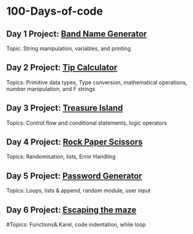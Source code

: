 # 100-Days-of-code

## Day 1 Project: [Band Name Generator](./Day1)
Topic: String manipulation, variables, and printing

## Day 2 Project: [Tip Calculator](./Day2)
Topics: Primitive data types, Type conversion, mathematical operations, number manipulation, and F strings

## Day 3 Project: [Treasure Island](./Day3)
Topics: Control flow and conditional statements, logic operators

## Day 4 Project: [Rock Paper Scissors](./Day4)
Topics: Randomisation, lists, Error Handling

## Day 5 Project: [Password Generator](./Day5)
Topics: Loops, lists & append, random module, user input

## Day 6 Project: [Escaping the maze](./Day6)
#Topics: Functions& Karel, code indentation, while loop